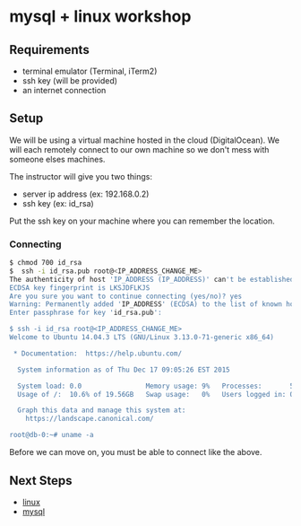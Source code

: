 # mysql + linux workshop

## Requirements

 - terminal emulator (Terminal, iTerm2)
 - ssh key (will be provided)
 - an internet connection

## Setup

We will be using a virtual machine hosted in the cloud (DigitalOcean). We will each remotely connect to our own machine
so we don't mess with someone elses machines.

The instructor will give you two things:

 - server ip address (ex: 192.168.0.2)
 - ssh key (ex: id_rsa)

Put the ssh key on your machine where you can remember the location.

### Connecting

```bash
$ chmod 700 id_rsa
$  ssh -i id_rsa.pub root@<IP_ADDRESS_CHANGE_ME>
The authenticity of host 'IP_ADDRESS (IP_ADDRESS)' can't be established.
ECDSA key fingerprint is LKSJDFLKJS
Are you sure you want to continue connecting (yes/no)? yes
Warning: Permanently added 'IP_ADDRESS' (ECDSA) to the list of known hosts.
Enter passphrase for key 'id_rsa.pub':

$ ssh -i id_rsa root@<IP_ADDRESS_CHANGE_ME>
Welcome to Ubuntu 14.04.3 LTS (GNU/Linux 3.13.0-71-generic x86_64)

 * Documentation:  https://help.ubuntu.com/

  System information as of Thu Dec 17 09:05:26 EST 2015

  System load: 0.0                Memory usage: 9%   Processes:       51
  Usage of /:  10.6% of 19.56GB   Swap usage:   0%   Users logged in: 0

  Graph this data and manage this system at:
    https://landscape.canonical.com/

root@db-0:~# uname -a
```

Before we can move on, you must be able to connect like the above.

## Next Steps

 - [linux](linux.md)
 - [mysql](mysql.md)
